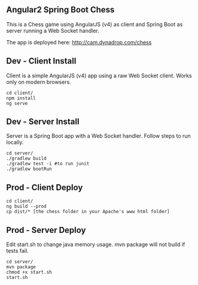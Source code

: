 ## Angular2 Spring Boot Chess

This is a Chess game using AngularJS (v4) as client and Spring Boot as server running a Web Socket handler.

The app is deployed here: http://cam.dynadrop.com/chess

## Dev - Client Install
Client is a simple AngularJS (v4) app using a raw Web Socket client. Works only on modern browsers.
```
cd client/
npm install
ng serve
```

## Dev - Server Install
Server is a Spring Boot app with a Web Socket handler.
Follow steps to run locally.
```
cd server/
./gradlew build
./gradlew test -i #to run junit
./gradlew bootRun
```

## Prod - Client Deploy
```
cd client/
ng build --prod
cp dist/* [the chess folder in your Apache's www html folder]
```

## Prod - Server Deploy
Edit start.sh to change java memory usage.
mvn package will not build if tests fail.
```
cd server/
mvn package
chmod +x start.sh
start.sh
```
